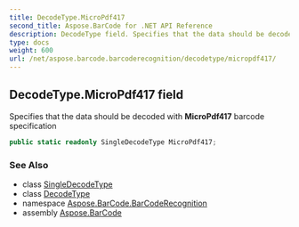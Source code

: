 ```yaml
---
title: DecodeType.MicroPdf417
second_title: Aspose.BarCode for .NET API Reference
description: DecodeType field. Specifies that the data should be decoded with MicroPdf417 barcode specification
type: docs
weight: 600
url: /net/aspose.barcode.barcoderecognition/decodetype/micropdf417/
---
```

## DecodeType.MicroPdf417 field

Specifies that the data should be decoded with **MicroPdf417** barcode specification

```csharp
public static readonly SingleDecodeType MicroPdf417;
```

### See Also

* class [SingleDecodeType](../../singledecodetype/)
* class [DecodeType](../)
* namespace [Aspose.BarCode.BarCodeRecognition](../../decodetype/)
* assembly [Aspose.BarCode](../../../)


